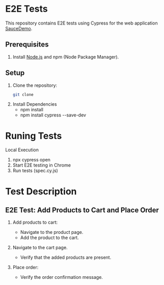 # E2E Tests

This repository contains E2E tests using Cypress for the web application [SauceDemo](https://www.saucedemo.com).

## Prerequisites

1. Install [Node.js](https://nodejs.org/) and npm (Node Package Manager).

## Setup

1. Clone the repository:
   ```bash
   git clone
2. Install Dependencies
   * npm install
   * npm install cypress --save-dev

# Runing Tests

Local Execution

1. npx cypress open
2. Start E2E testing in Chrome
3. Run tests (spec.cy.js)

# Test Description
## E2E Test: Add Products to Cart and Place Order
1. Add products to cart:
   * Navigate to the product page.
   * Add the product to the cart.

2. Navigate to the cart page.
   * Verify that the added products are present.

3. Place order:
   * Verify the order confirmation message.
